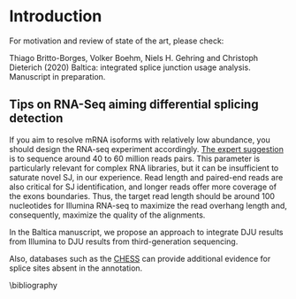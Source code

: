# Introduction

For motivation and review of state of the art, please check:

Thiago Britto-Borges, Volker Boehm, Niels H. Gehring and Christoph Dieterich (2020) Baltica: integrated splice junction usage analysis. Manuscript in preparation.

## Tips on RNA-Seq aiming differential splicing detection  

If you aim to resolve mRNA isoforms with relatively low abundance, you should design the RNA-seq experiment accordingly. [The expert suggestion](https://support.illumina.com/bulletins/2017/04/considerations-for-rna-seq-read-length-and-coverage-.html) is to sequence around 40 to 60 million reads pairs. This parameter is particularly relevant for complex RNA libraries, but it can be insufficient to saturate novel SJ, in our experience. Read length and paired-end reads are also critical for SJ  identification, and longer reads offer more coverage of the exons boundaries. Thus, the target read length should be around 100 nucleotides for Illumina RNA-seq to maximize the read overhang length and, consequently, maximize the quality of the alignments.

In the Baltica manuscript, we propose an approach to integrate DJU results from Illumina to DJU results from third-generation sequencing.

Also, databases such as the [CHESS](http://ccb.jhu.edu/chess/) can provide additional evidence for splice sites absent in the annotation.

\bibliography
